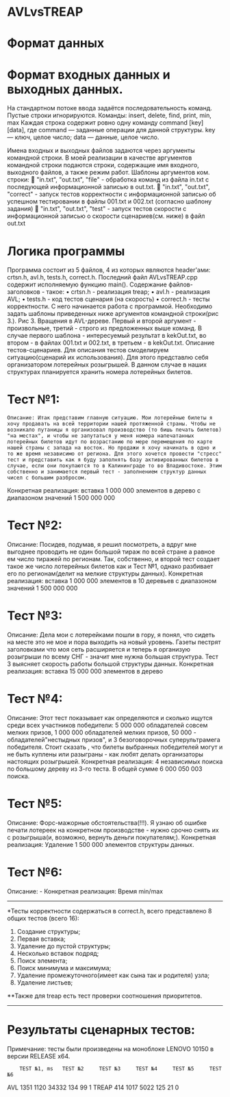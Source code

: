 # AVLvsTREAP
# Формат данных
# Формат входных данных и выходных данных.
На стандартном потоке ввода задаётся последовательность команд. Пустые строки игнорируются.
Команды: insert, delete, find, print, min, max
Каждая строка содержит ровно одну команду command [key] [data], где command — заданные операции для данной структуры.
key — ключ, целое число;
data — данные, целое число.

Имена входных и выходных файлов задаются через аргументы командной строки. В моей реализации в качестве аргументов командной строки подаются строки, содержащие имя входного, выходного файлов, а также режим работ.
Шаблоны аргументов ком. строки:
	"in.txt", "out.txt", "file" - обработка команд из файла in.txt с последующей информационной записью в out.txt.
	"in.txt", "out.txt", "correct" - запуск тестов корректности с информационной записью об успешном тестировании в файлы 001.txt и 002.txt (согласно шаблону задания)
	"in.txt", "out.txt", "test" - запуск тестов скорости с информационной записью о скорости сценариев(см. ниже) в файл out.txt
# Логика программы
Программа состоит из 5 файлов, 4 из которых являются header'ами: crtsn.h, avl.h, tests.h, correct.h. Последний файл AVLvsTREAP.cpp содержит исполняемую функцию main(). Содержание файлов-заголовков - такое: 
•	crtsn.h - реализация treap;
•	avl.h - реализация AVL;
•	tests.h - код тестов сценария (на скорость)
•	correct.h - тесты корректности.
С него начинается работа с программой. Необходимо задать шаблоны приведенных ниже аргументов командной строки(рис 3.).
Рис 3. Вращения в AVL-дереве.
Первый и второй аргумент - произвольные, третий - строго из предложенных выше команд.
В случае первого шаблона - интересуемый результат в kekOut.txt, во втором - в файлах 001.txt и 002.txt, в третьем - в kekOut.txt.
Описание тестов-сценариев.
	Для описания тестов смоделируем ситуацию(сценарий их использования). Для этого представлю себя организатором лотерейных розыгрышей. В данном случае в наших структурах планируется хранить номера лотерейных билетов.

# Тест №1:
	Описание: Итак представим главную ситуацию. Мои лотерейные билеты я хочу продавать на всей территории нашей протяженной страны. Чтобы не возникало путаницы я организовал производство (то бишь печать билетов) "на местах", и чтобы не запутаться у меня номера напечатанных лотерейных билетов идут по возрастанию по мере перемещения по карте нашей страны с запада на восток. Но продажи я хочу начинать в одно и то же время независимо от региона. Для этого хочется провести "стресс" тест и представить как я буду заполнять базу активированных билетов в случае, если они покупаются то в Калининграде то во Владивостоке. Этим собственно и занимается первый тест - заполнением структур данных чисел с большим разбросом.
Конкретная реализация: вставка 1 000 000 элементов в дерево с диапазоном значений 1 500 000 000
# Тест №2:
Описание: Посидев, подумав, я решил посмотреть, а вдруг мне выгоднее проводить не один большой тираж по всей стране а равное ем число тиражей по регионам. Так, собственно, и  второй тест создает такое же число лотерейных билетов как и Тест №1, однако разбивает его по регионам(делит на мелкие структуры данных).
Конкретная реализация: вставка 1 000 000 элементов в 10 деревьев с диапазоном значений 1 500 000 000

# Тест №3:
Описание: Дела мои с лотерейками пошли в гору, я понял, что сидеть на месте это не мое и пора выходить на новый уровень. Газеты пестрят заголовками что моя сеть расширяется и теперь я организую розыгрыши по всему СНГ - значит мне нужна большая структура. Тест 3 выясняет скорость работы большой структуры данных.
Конкретная реализация: вставка 15 000 000 элементов в дерево

# Тест №4:
Описание: Этот тест показывает как определяются и сколько ищутся среди всех участников победители: 5 000 000 обладателей совсем мелких призов, 1 000 000 обладателей мелких призов, 50 000 -  обладателей"нестыдных призов", и 3 безоговорочных суперультрамега победителя. Стоит сказать , что билеты выбранных победителей могут и не быть куплены или разыграны -  как любят делать организаторы настоящих розыгрышей.
Конкретная реализация: 4 независимых поиска по большому дереву из 3-го теста. В общей сумме 6 000 050 003 поиска.
# Тест №5:
Описание: Форс-мажорные обстоятельства(!!!). Я узнаю об ошибке печати лотереек на конкретном производстве - нужно срочно снять их с розыгрыша(и, возможно, вернуть деньги покупателям;).
Конкретная реализация: Удаление 1 500 000 элементов структуры данных.
# Тест №6:
Описание: -
Конкретная реализация: Время min/max
_______________________________________________________
 *Тесты корректности содержаться в correct.h, всего представлено 8 общих тестов (всего 16): 
1.	Создание структуры;
2.	Первая вставка;
3.	Удаление до пустой структуры;
4.	Несколько вставок подряд;
5.	Поиск элемента;
6.	Поиск минимума и максимума;
7.	Удаление промежуточного(имеет как сына так и родителя) узла;
8.	Удаление листьев;

**Также для treap есть тест проверки соотношения приоритетов.
_______________________________________________________
# Результаты сценарных тестов:
Примечание: тесты были произведены на моноблоке LENOVO 10150 в версии RELEASE x64.

        TEST №1, ms	  TEST №2	  TEST №3	  TEST №4	  TEST №5	  TEST №6
AVL	    1351	        1120	    34332   	134	      99	      1
TREAP	  414	          1017	    5022    	125	      21	      0

